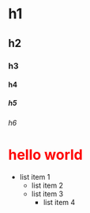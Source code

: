 # h1
## h2
### h3
#### h4
##### h5
###### h6
<h1 style="color:red">hello world</h1>

- list item 1
   - list item 2
   - list item 3
     - list item 4
